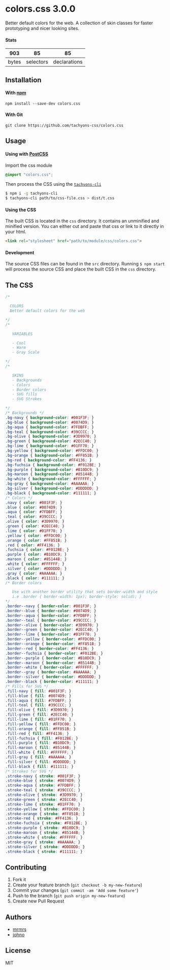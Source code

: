 # colors.css 3.0.0

Better default colors for the web. A collection of skin classes for faster prototyping and nicer looking sites.

#### Stats

903 | 85 | 85
---|---|---
bytes | selectors | declarations

## Installation

#### With [npm](https://npmjs.com)

```
npm install --save-dev colors.css
```

#### With Git

```
git clone https://github.com/tachyons-css/colors.css
```

## Usage

#### Using with [PostCSS](https://github.com/postcss/postcss)

Import the css module

```css
@import "colors.css";
```

Then process the CSS using the [`tachyons-cli`](https://github.com/tachyons-css/tachyons-cli)

```sh
$ npm i -g tachyons-cli
$ tachyons-cli path/to/css-file.css > dist/t.css
```

#### Using the CSS

The built CSS is located in the `css` directory. It contains an unminified and minified version.
You can either cut and paste that css or link to it directly in your html.

```html
<link rel="stylesheet" href="path/to/module/css/colors.css">
```

#### Development

The source CSS files can be found in the `src` directory.
Running `$ npm start` will process the source CSS and place the built CSS in the `css` directory.

## The CSS

```css
/*

  COLORS
  Better default colors for the web

*/
/* 

   VARIABLES

   - Cool
   - Warm
   - Gray Scale

*/
/*

   SKINS
   - Backgrounds
   - Colors
   - Border colors
   - SVG fills
   - SVG Strokes

*/
/* Backgrounds */
.bg-navy { background-color: #001F3F; }
.bg-blue { background-color: #0074D9; }
.bg-aqua { background-color: #7FDBFF; }
.bg-teal { background-color: #39CCCC; }
.bg-olive { background-color: #3D9970; }
.bg-green { background-color: #2ECC40; }
.bg-lime { background-color: #01FF70; }
.bg-yellow { background-color: #FFDC00; }
.bg-orange { background-color: #FF851B; }
.bg-red { background-color: #FF4136; }
.bg-fuchsia { background-color: #F012BE; }
.bg-purple { background-color: #B10DC9; }
.bg-maroon { background-color: #85144B; }
.bg-white { background-color: #FFFFFF; }
.bg-gray { background-color: #AAAAAA; }
.bg-silver { background-color: #DDDDDD; }
.bg-black { background-color: #111111; }
/* Colors */
.navy { color: #001F3F; }
.blue { color: #0074D9; }
.aqua { color: #7FDBFF; }
.teal { color: #39CCCC; }
.olive { color: #3D9970; }
.green { color: #2ECC40; }
.lime { color: #01FF70; }
.yellow { color: #FFDC00; }
.orange { color: #FF851B; }
.red { color: #FF4136; }
.fuchsia { color: #F012BE; }
.purple { color: #B10DC9; }
.maroon { color: #85144B; }
.white { color: #FFFFFF; }
.silver { color: #DDDDDD; }
.gray { color: #AAAAAA; }
.black { color: #111111; }
/* Border colors 

   Use with another border utility that sets border-width and style 
   i.e .border { border-width: 1px); border-style: solid); }     
*/
.border--navy { border-color: #001F3F; }
.border--blue { border-color: #0074D9; }
.border--aqua { border-color: #7FDBFF; }
.border--teal { border-color: #39CCCC; }
.border--olive { border-color: #3D9970; }
.border--green { border-color: #2ECC40; }
.border--lime { border-color: #01FF70; }
.border--yellow { border-color: #FFDC00; }
.border--orange { border-color: #FF851B; }
.border--red { border-color: #FF4136; }
.border--fuchsia { border-color: #F012BE; }
.border--purple { border-color: #B10DC9; }
.border--maroon { border-color: #85144B; }
.border--white { border-color: #FFFFFF; }
.border--gray { border-color: #AAAAAA; }
.border--silver { border-color: #DDDDDD; }
.border--black { border-color: #111111; }
/* Fills for SVG */
.fill-navy { fill: #001F3F; }
.fill-blue { fill: #0074D9; }
.fill-aqua { fill: #7FDBFF; }
.fill-teal { fill: #39CCCC; }
.fill-olive { fill: #3D9970; }
.fill-green { fill: #2ECC40; }
.fill-lime { fill: #01FF70; }
.fill-yellow { fill: #FFDC00; }
.fill-orange { fill: #FF851B; }
.fill-red { fill: #FF4136; }
.fill-fuchsia { fill: #F012BE; }
.fill-purple { fill: #B10DC9; }
.fill-maroon { fill: #85144B; }
.fill-white { fill: #FFFFFF; }
.fill-gray { fill: #AAAAAA; }
.fill-silver { fill: #DDDDDD; }
.fill-black { fill: #111111; }
/* Strokes for SVG */
.stroke-navy { stroke: #001F3F; }
.stroke-blue { stroke: #0074D9; }
.stroke-aqua { stroke: #7FDBFF; }
.stroke-teal { stroke: #39CCCC; }
.stroke-olive { stroke: #3D9970; }
.stroke-green { stroke: #2ECC40; }
.stroke-lime { stroke: #01FF70; }
.stroke-yellow { stroke: #FFDC00; }
.stroke-orange { stroke: #FF851B; }
.stroke-red { stroke: #FF4136; }
.stroke-fuchsia { stroke: #F012BE; }
.stroke-purple { stroke: #B10DC9; }
.stroke-maroon { stroke: #85144B; }
.stroke-white { stroke: #FFFFFF; }
.stroke-gray { stroke: #AAAAAA; }
.stroke-silver { stroke: #DDDDDD; }
.stroke-black { stroke: #111111; }
```

## Contributing

1. Fork it
2. Create your feature branch (`git checkout -b my-new-feature`)
3. Commit your changes (`git commit -am 'Add some feature'`)
4. Push to the branch (`git push origin my-new-feature`)
5. Create new Pull Request

## Authors

* [mrmrs](http://mrmrs.io)
* [johno](http://johnotander.com)

## License

MIT

